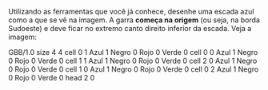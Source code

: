 Utilizando as ferramentas que você já conhece, desenhe uma escada azul como a que se vê na imagem. A garra **começa na origem** (ou seja, na borda Sudoeste) e deve ficar no extremo canto direito inferior da escada. Veja a imagem:

<gs-board>
  GBB/1.0
    size 4 4
    cell 0 1 Azul 1 Negro 0 Rojo 0 Verde 0
    cell 0 0 Azul 1 Negro 0 Rojo 0 Verde 0
    cell 1 1 Azul 1 Negro 0 Rojo 0 Verde 0
    cell 2 0 Azul 1 Negro 0 Rojo 0 Verde 0
    cell 1 0 Azul 1 Negro 0 Rojo 0 Verde 0
    cell 0 2 Azul 1 Negro 0 Rojo 0 Verde 0
    head 2 0
<gs-board>